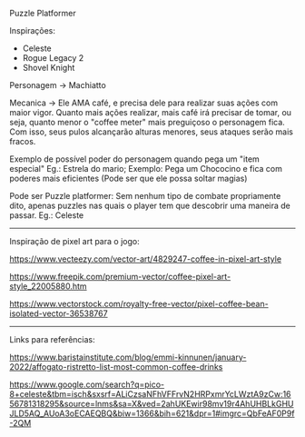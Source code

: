 Puzzle Platformer

Inspirações:

- Celeste
- Rogue Legacy 2
- Shovel Knight

Personagem -> Machiatto

Mecanica -> Ele AMA café, e precisa dele para realizar suas ações com maior vigor. Quanto mais ações realizar, mais café irá precisar de tomar, ou seja, quanto menor o "coffee meter" mais preguiçoso o personagem fica. Com isso, seus pulos alcançarão alturas menores, seus ataques serão mais fracos.


Exemplo de possível poder do personagem quando pega um "item especial" Eg.: Estrela do mario; Exemplo: Pega um Chococino e fica com poderes mais eficientes (Pode ser que ele possa soltar magias)

Pode ser Puzzle platformer: Sem nenhum tipo de combate propriamente dito, apenas puzzles nas quais o player tem que descobrir uma maneira de passar. Eg.: Celeste

--------------------------------------------------------------------------------------------------------------------------
Inspiração de pixel art para o jogo:

https://www.vecteezy.com/vector-art/4829247-coffee-in-pixel-art-style

https://www.freepik.com/premium-vector/coffee-pixel-art-style_22005880.htm

https://www.vectorstock.com/royalty-free-vector/pixel-coffee-bean-isolated-vector-36538767

--------------------------------------------------------------------------------------------------------------------------
Links para referências:

https://www.baristainstitute.com/blog/emmi-kinnunen/january-2022/affogato-ristretto-list-most-common-coffee-drinks

https://www.google.com/search?q=pico-8+celeste&tbm=isch&sxsrf=ALiCzsaNFhVFFrvN2HRPxmrYcLWztA9zCw:1656781318295&source=lnms&sa=X&ved=2ahUKEwir98mv19r4AhUHBLkGHUJLD5AQ_AUoA3oECAEQBQ&biw=1366&bih=621&dpr=1#imgrc=QbFeAF0P9f-2QM